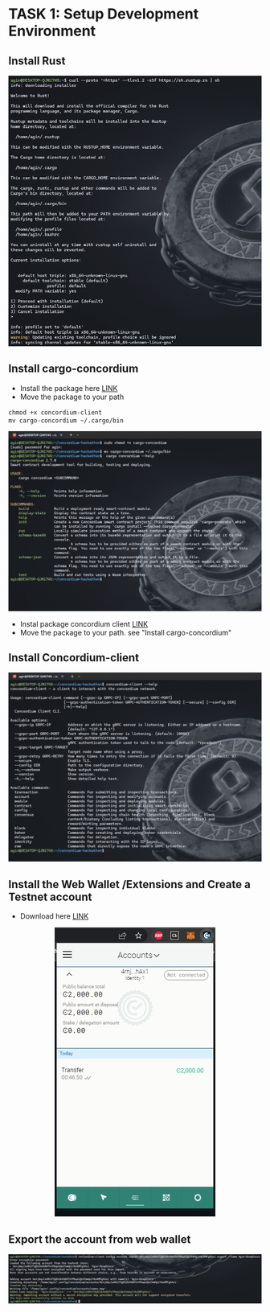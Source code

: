 # TASK 1: Setup Development Environment

## Install Rust 

<p align="center">
<img src="./install-rust.png"/>
</p>


## Install cargo-concordium
- Install the package here [LINK](https://developer.concordium.software/en/mainnet/net/installation/downloads-testnet.html#cargo-concordium-testnet)
- Move the package to your path 
```
chmod +x concordium-client
mv cargo-concordium ~/.cargo/bin
```

<p align="center">
<img src="./install-concordium.png"/>
</p>


- Instal package concordium client [LINK](https://developer.concordium.software/en/mainnet/net/installation/downloads-testnet.html#concordium-node-and-client-download-testnet)
- Move the package to your path. see "Install cargo-concordium"
## Install Concordium-client
<p align="center">
<img src="./instal-concordium-client.png"/>
</p>



## Install the Web Wallet /Extensions and Create a Testnet account
- Download here [LINK](https://chrome.google.com/webstore/detail/concordium-wallet/mnnkpffndmickbiakofclnpoiajlegmg?hl=en-US)

<p align="center">
<img src="./wallet-testnet.png"/>
</p>


## Export the account from web wallet
<p align="center">
<img src="./account-export.png"/>
</p>

